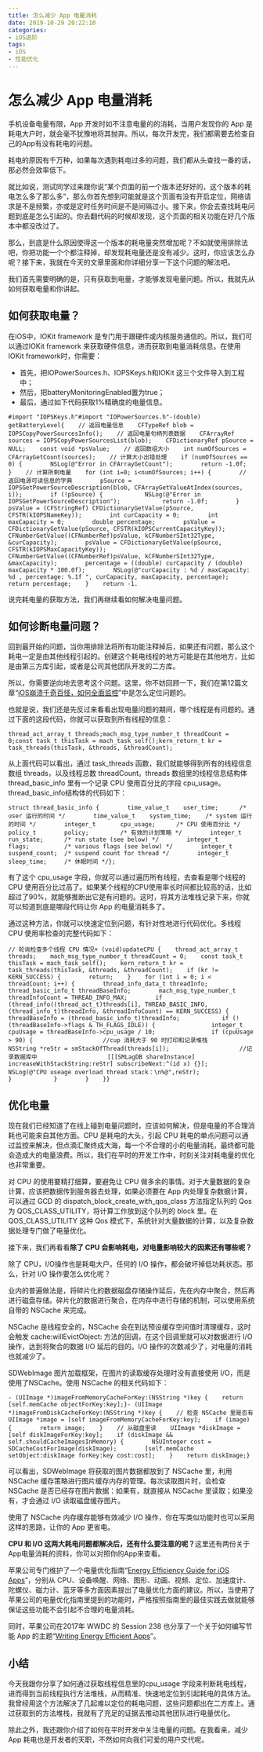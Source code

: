 ```yaml
---
title: 怎么减少 App 电量消耗
date: 2019-10-29 20:22:10
categories: 
- iOS进阶
tags:
- iOS
- 性能优化
---
```



<h1>怎么减少 App 电量消耗</h1>
<p>手机设备电量有限，App 开发时如不注意电量的的消耗，当用户发现你的 App 是耗电大户时，就会毫不犹豫地将其抛弃。所以，每次开发完，我们都需要去检查自己的App有没有耗电的问题。</p><p>耗电的原因有千万种，如果每次遇到耗电过多的问题，我们都从头查找一番的话，那必然会效率低下。</p><p>就比如说，测试同学过来跟你说“某个页面的前一个版本还好好的，这个版本的耗电怎么多了那么多”，那么你首先想到可能就是这个页面有没有开启定位，网络请求是不是频繁，亦或是定时任务时间是不是间隔过小。接下来，你会去查找耗电问题到底是怎么引起的。你去翻代码的时候却发现，这个页面的相关功能在好几个版本中都没改过了。</p><p>那么，到底是什么原因使得这一个版本的耗电量突然增加呢？不如就使用排除法吧，你把功能一个个都注释掉，却发现耗电量还是没有减少。这时，你应该怎么办呢？接下来，我就在今天的文章里面和你详细分享一下这个问题的解法吧。</p><p>我们首先需要明确的是，只有获取到电量，才能够发现电量问题。所以，我就先从如何获取电量和你讲起。</p><h2>如何获取电量？</h2><p>在iOS中，IOKit framework 是专门用于跟硬件或内核服务通信的。所以，我们可以通过IOKit framework 来获取硬件信息，进而获取到电量消耗信息。在使用IOKit framework时，你需要：</p><!-- [[[read_end]]] --><ul><li>首先，把IOPowerSources.h、IOPSKeys.h和IOKit 这三个文件导入到工程中；</li><li>然后，把batteryMonitoringEnabled置为true；</li><li>最后，通过如下代码获取1%精确度的电量信息。</li></ul><pre><code>#import &quot;IOPSKeys.h&quot;#import &quot;IOPowerSources.h&quot;-(double) getBatteryLevel{    // 返回电量信息    CFTypeRef blob = IOPSCopyPowerSourcesInfo();    // 返回电量句柄列表数据    CFArrayRef sources = IOPSCopyPowerSourcesList(blob);    CFDictionaryRef pSource = NULL;    const void *psValue;    // 返回数组大小    int numOfSources = CFArrayGetCount(sources);    // 计算大小出错处理    if (numOfSources == 0) {        NSLog(@&quot;Error in CFArrayGetCount&quot;);        return -1.0f;    }    // 计算所剩电量    for (int i=0; i&lt;numOfSources; i++) {        // 返回电源可读信息的字典        pSource = IOPSGetPowerSourceDescription(blob, CFArrayGetValueAtIndex(sources, i));        if (!pSource) {            NSLog(@&quot;Error in IOPSGetPowerSourceDescription&quot;);            return -1.0f;        }        psValue = (CFStringRef) CFDictionaryGetValue(pSource, CFSTR(kIOPSNameKey));        int curCapacity = 0;        int maxCapacity = 0;        double percentage;        psValue = CFDictionaryGetValue(pSource, CFSTR(kIOPSCurrentCapacityKey));        CFNumberGetValue((CFNumberRef)psValue, kCFNumberSInt32Type, &amp;curCapacity);        psValue = CFDictionaryGetValue(pSource, CFSTR(kIOPSMaxCapacityKey));        CFNumberGetValue((CFNumberRef)psValue, kCFNumberSInt32Type, &amp;maxCapacity);        percentage = ((double) curCapacity / (double) maxCapacity * 100.0f);        NSLog(@&quot;curCapacity : %d / maxCapacity: %d , percentage: %.1f &quot;, curCapacity, maxCapacity, percentage);        return percentage;    }    return -1.</code></pre><p>说完耗电量的获取方法，我们再继续看如何解决电量问题。</p><h2>如何诊断电量问题？</h2><p>回到最开始的问题，当你用排除法将所有功能注释掉后，如果还有问题，那么这个耗电一定是由其他线程引起的。创建这个耗电线程的地方可能是在其他地方，比如是由第三方库引起，或者是公司其他团队开发的二方库。</p><p>所以，你需要逆向地去思考这个问题。这里，你不妨回顾一下，我们在第12篇文章“<a href="https://time.geekbang.org/column/article/88600">iOS崩溃千奇百怪，如何全面监控</a>”中是怎么定位问题的。</p><p>也就是说，我们还是先反过来看看出现电量问题的期间，哪个线程是有问题的。通过下面的这段代码，你就可以获取到所有线程的信息：</p><pre><code>thread_act_array_t threads;mach_msg_type_number_t threadCount = 0;const task_t thisTask = mach_task_self();kern_return_t kr = task_threads(thisTask, &amp;threads, &amp;threadCount);</code></pre><p>从上面代码可以看出，通过 task_threads 函数，我们就能够得到所有的线程信息数组 threads，以及线程总数 threadCount。threads 数组里的线程信息结构体 thread_basic_info 里有一个记录 CPU 使用百分比的字段 cpu_usage。thread_basic_info结构体的代码如下：</p><pre><code>struct thread_basic_info {        time_value_t    user_time;      /* user 运行的时间 */        time_value_t    system_time;    /* system 运行的时间 */        integer_t       cpu_usage;      /* CPU 使用百分比 */        policy_t        policy;         /* 有效的计划策略 */        integer_t       run_state;      /* run state (see below) */        integer_t       flags;          /* various flags (see below) */        integer_t       suspend_count;  /* suspend count for thread */        integer_t       sleep_time;     /* 休眠时间 */};</code></pre><p>有了这个 cpu_usage 字段，你就可以通过遍历所有线程，去查看是哪个线程的 CPU 使用百分比过高了。如果某个线程的CPU使用率长时间都比较高的话，比如超过了90%，就能够推断出它是有问题的。这时，将其方法堆栈记录下来，你就可以知道到底是哪段代码让你 App 的电量消耗多了。</p><p>通过这种方法，你就可以快速定位到问题，有针对性地进行代码优化。多线程 CPU 使用率检查的完整代码如下：</p><pre><code>// 轮询检查多个线程 CPU 情况+ (void)updateCPU {    thread_act_array_t threads;    mach_msg_type_number_t threadCount = 0;    const task_t thisTask = mach_task_self();    kern_return_t kr = task_threads(thisTask, &amp;threads, &amp;threadCount);    if (kr != KERN_SUCCESS) {        return;    }    for (int i = 0; i &lt; threadCount; i++) {        thread_info_data_t threadInfo;        thread_basic_info_t threadBaseInfo;        mach_msg_type_number_t threadInfoCount = THREAD_INFO_MAX;        if (thread_info((thread_act_t)threads[i], THREAD_BASIC_INFO, (thread_info_t)threadInfo, &amp;threadInfoCount) == KERN_SUCCESS) {            threadBaseInfo = (thread_basic_info_t)threadInfo;            if (!(threadBaseInfo-&gt;flags &amp; TH_FLAGS_IDLE)) {                integer_t cpuUsage = threadBaseInfo-&gt;cpu_usage / 10;                if (cpuUsage &gt; 90) {                    //cup 消耗大于 90 时打印和记录堆栈                    NSString *reStr = smStackOfThread(threads[i]);                    //记录数据库中                    [[[SMLagDB shareInstance] increaseWithStackString:reStr] subscribeNext:^(id x) {}];                    NSLog(@&quot;CPU useage overload thread stack：\n%@&quot;,reStr);                }            }        }    }}</code></pre><h2>优化电量</h2><p>现在我们已经知道了在线上碰到电量问题时，应该如何解决，但是电量的不合理消耗也可能来自其他方面。CPU 是耗电的大头，引起 CPU 耗电的单点问题可以通过监控来解决，但点滴汇聚终成大海，每一个不合理的小的电量消耗，最终都可能会造成大的电量浪费。所以，我们在平时的开发工作中，时刻关注对耗电量的优化也非常重要。</p><p>对 CPU 的使用要精打细算，要避免让 CPU 做多余的事情。对于大量数据的复杂计算，应该把数据传到服务器去处理，如果必须要在 App 内处理复杂数据计算，可以通过 GCD 的 dispatch_block_create_with_qos_class 方法指定队列的 Qos 为 QOS_CLASS_UTILITY，将计算工作放到这个队列的 block 里。在 QOS_CLASS_UTILITY 这种 Qos 模式下，系统针对大量数据的计算，以及复杂数据处理专门做了电量优化。</p><p>接下来，我们再看看<strong>除了 CPU 会影响耗电，对电量影响较大的因素还有哪些呢？</strong></p><p>除了 CPU，I/O操作也是耗电大户。任何的 I/O 操作，都会破坏掉低功耗状态。那么，针对 I/O 操作要怎么优化呢？</p><p>业内的普遍做法是，将碎片化的数据磁盘存储操作延后，先在内存中聚合，然后再进行磁盘存储。碎片化的数据进行聚合，在内存中进行存储的机制，可以使用系统自带的 NSCache 来完成。</p><p>NSCache 是线程安全的，NSCache 会在到达预设缓存空间值时清理缓存，这时会触发 cache:willEvictObject: 方法的回调，在这个回调里就可以对数据进行 I/O 操作，达到将聚合的数据 I/O 延后的目的。I/O 操作的次数减少了，对电量的消耗也就减少了。</p><p>SDWebImage 图片加载框架，在图片的读取缓存处理时没有直接使用 I/O，而是使用了NSCache。使用 NSCache 的相关代码如下：</p><pre><code>- (UIImage *)imageFromMemoryCacheForKey:(NSString *)key {    return [self.memCache objectForKey:key];}- (UIImage *)imageFromDiskCacheForKey:(NSString *)key {    // 检查 NSCache 里是否有    UIImage *image = [self imageFromMemoryCacheForKey:key];    if (image) {        return image;    }    // 从磁盘里读    UIImage *diskImage = [self diskImageForKey:key];    if (diskImage &amp;&amp; self.shouldCacheImagesInMemory) {        NSUInteger cost = SDCacheCostForImage(diskImage);        [self.memCache setObject:diskImage forKey:key cost:cost];    }    return diskImage;}</code></pre><p>可以看出，SDWebImage 将获取的图片数据都放到了 NSCache 里，利用 NSCache 缓存策略进行图片缓存内存的管理。每次读取图片时，会检查 NSCache 是否已经存在图片数据：如果有，就直接从 NSCache 里读取；如果没有，才会通过 I/O 读取磁盘缓存图片。</p><p>使用了 NSCache 内存缓存能够有效减少 I/O 操作，你在写类似功能时也可以采用这样的思路，让你的 App 更省电。</p><p><strong>CPU 和 I/O 这两大耗电问题都解决后，还有什么要注意的呢？</strong>这里还有两份关于App电量消耗的资料，你可以对照你的App来查看。</p><p>苹果公司专门维护了一个电量优化指南“<a href="https://developer.apple.com/library/archive/documentation/Performance/Conceptual/EnergyGuide-iOS/">Energy Efficiency Guide for iOS Apps</a>”，分别从 CPU、设备唤醒、网络、图形、动画、视频、定位、加速度计、陀螺仪、磁力计、蓝牙等多方面因素提出了电量优化方面的建议。所以，当使用了苹果公司的电量优化指南里提到的功能时，严格按照指南里的最佳实践去做就能够保证这些功能不会引起不合理的电量消耗。</p><p>同时，苹果公司在2017年 WWDC 的 Session 238 也分享了一个关于如何编写节能 App 的主题“<a href="https://developer.apple.com/videos/play/wwdc2017/238/">Writing Energy Efficient Apps</a>”。</p><h2>小结</h2><p>今天我跟你分享了如何通过获取线程信息里的cpu_usage 字段来判断耗电线程，进而得到当前线程执行方法堆栈，从而精准、快速地定位到引起耗电的具体方法。我曾经用这个方法解决了几起难以定位的耗电问题，这些问题都出在二方库上。通过获取到的方法堆栈，我就有了充足的证据去推动其他团队进行电量优化。</p><p>除此之外，我还跟你介绍了如何在平时开发中关注电量的问题。在我看来，减少 App 耗电也是开发者的天职，不然如何向我们可爱的用户交代呢。</p>
